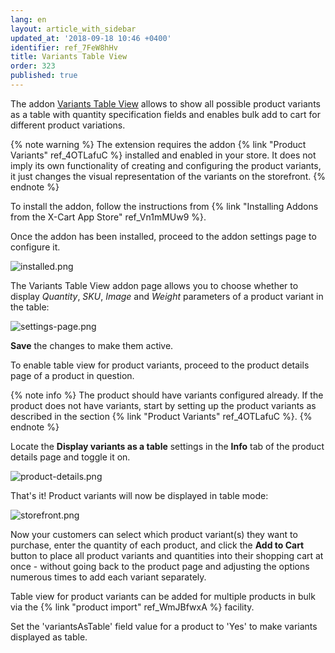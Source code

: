 ```yaml
---
lang: en
layout: article_with_sidebar
updated_at: '2018-09-18 10:46 +0400'
identifier: ref_7FeW8hHv
title: Variants Table View
order: 323
published: true
---
```

The addon [Variants Table View](https://market.x-cart.com/addons/variants-table-view.html "Variants Table View") allows to show all possible product variants as a table with quantity specification fields and enables bulk add to cart for different product variations. 

{% note warning %}
The extension requires the addon {% link "Product Variants" ref_4OTLafuC %} installed and enabled in your store. It does not imply its own functionality of creating and configuring the product variants, it just changes the visual representation of the variants on the storefront.
{% endnote %}

To install the addon, follow the instructions from {% link "Installing Addons from the X-Cart App Store" ref_Vn1mMUw9 %}.

Once the addon has been installed, proceed to the addon settings page to configure it.

![installed.png]({{site.baseurl}}/attachments/ref_7FeW8hHv/installed.png)

The Variants Table View addon page allows you to choose whether to display _Quantity_, _SKU_, _Image_ and _Weight_ parameters of a product variant in the table:

![settings-page.png]({{site.baseurl}}/attachments/ref_7FeW8hHv/settings-page.png)

**Save** the changes to make them active.

To enable table view for product variants, proceed to the product details page of a product in question. 

{% note info %}
The product should have variants configured already. If the product does not have variants, start by setting up the product variants as described in the section {% link "Product Variants" ref_4OTLafuC %}.
{% endnote %}

Locate the **Display variants as a table** settings in the **Info** tab of the product details page and toggle it on. 

![product-details.png]({{site.baseurl}}/attachments/ref_7FeW8hHv/product-details.png)

That's it! Product variants will now be displayed in table mode:

![storefront.png]({{site.baseurl}}/attachments/ref_7FeW8hHv/storefront.png)

Now your customers can select which product variant(s) they want to purchase, enter the quantity of each product, and click the **Add to Cart** button to place all product variants and quantities into their shopping cart at once - without going back to the product page and adjusting the options numerous times to add each variant separately.

Table view for product variants can be added for multiple products in bulk via the {% link "product import" ref_WmJBfwxA %} facility. 

Set the 'variantsAsTable' field value for a product to 'Yes' to make variants displayed as table.

